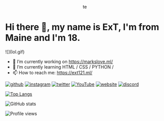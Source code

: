 <p align="center">
  te
</p>
<h1>Hi there 👋, my name is ExT, I'm from Maine and I'm 18.</h1>
![](lol.gif)

- 🔭 I’m currently working on https://markslove.ml/
- 🌱 I’m currently learning HTML / CSS / PYTHON / 
- 📫 How to reach me: https://ext121.ml/


[<img src='https://cdn.jsdelivr.net/npm/simple-icons@3.0.1/icons/github.svg' alt='github' height='40'>](https://github.com/ExTTT)  [<img src='https://cdn.jsdelivr.net/npm/simple-icons@3.0.1/icons/instagram.svg' alt='instagram' height='40'>](https://www.instagram.com/extchasin/)  [<img src='https://cdn.jsdelivr.net/npm/simple-icons@3.0.1/icons/twitter.svg' alt='twitter' height='40'>](https://twitter.com/extsus)  [<img src='https://cdn.jsdelivr.net/npm/simple-icons@3.0.1/icons/youtube.svg' alt='YouTube' height='40'>](https://www.youtube.com/channel/ext121)  [<img src='https://cdn.jsdelivr.net/npm/simple-icons@3.0.1/icons/icloud.svg' alt='website' height='40'>](ext121.ml)  [<img src='https://cdn.jsdelivr.net/npm/simple-icons@3.0.1/icons/discord.svg' alt='discord' height='40'>](https://discord.gg/ZZEh3DCXTP)  

[![Top Langs](https://github-readme-stats.vercel.app/api/top-langs/?username=ExTTT)](https://github.com/anuraghazra/github-readme-stats)

![GitHub stats](https://github-readme-stats.vercel.app/api?username=ExTTT&show_icons=true)  

![Profile views](https://gpvc.arturio.dev/ExTTT)  
